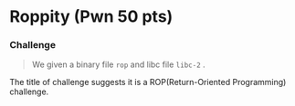 # Roppity (Pwn 50 pts)

### Challenge 
> We given a binary file `rop` and libc file `libc-2` .

The title of challenge suggests it is a ROP(Return-Oriented Programming) challenge.

